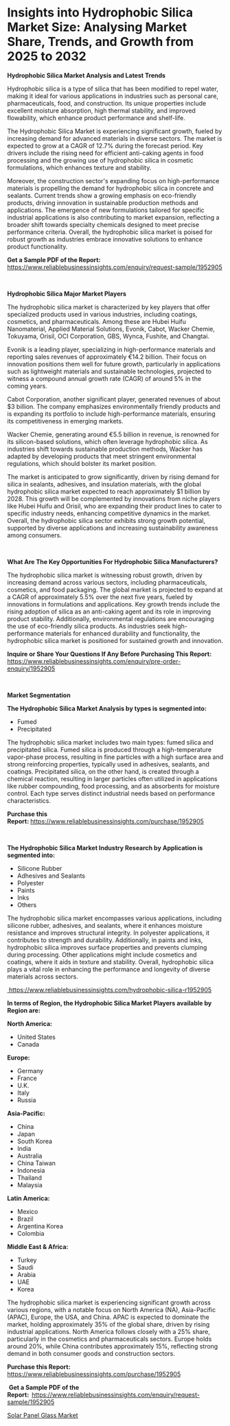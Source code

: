 <p><h1>Insights into Hydrophobic Silica Market Size: Analysing Market Share, Trends, and Growth from 2025 to 2032</h1></p><p><strong>Hydrophobic Silica Market Analysis and Latest Trends</strong></p>
<p><p>Hydrophobic silica is a type of silica that has been modified to repel water, making it ideal for various applications in industries such as personal care, pharmaceuticals, food, and construction. Its unique properties include excellent moisture absorption, high thermal stability, and improved flowability, which enhance product performance and shelf-life.</p><p>The Hydrophobic Silica Market is experiencing significant growth, fueled by increasing demand for advanced materials in diverse sectors. The market is expected to grow at a CAGR of 12.7% during the forecast period. Key drivers include the rising need for efficient anti-caking agents in food processing and the growing use of hydrophobic silica in cosmetic formulations, which enhances texture and stability.</p><p>Moreover, the construction sector's expanding focus on high-performance materials is propelling the demand for hydrophobic silica in concrete and sealants. Current trends show a growing emphasis on eco-friendly products, driving innovation in sustainable production methods and applications. The emergence of new formulations tailored for specific industrial applications is also contributing to market expansion, reflecting a broader shift towards specialty chemicals designed to meet precise performance criteria. Overall, the hydrophobic silica market is poised for robust growth as industries embrace innovative solutions to enhance product functionality.</p></p>
<p><strong>Get a Sample PDF of the Report:&nbsp;</strong> <a href="https://www.reliablebusinessinsights.com/enquiry/request-sample/1952905?utm_campaign=3035&utm_medium=2&utm_source=Github&utm_content=ia&utm_term=31032025&utm_id=hydrophobic-silica">https://www.reliablebusinessinsights.com/enquiry/request-sample/1952905</a></p>
<p>&nbsp;</p>
<p><strong>Hydrophobic Silica Major Market Players</strong></p>
<p><p>The hydrophobic silica market is characterized by key players that offer specialized products used in various industries, including coatings, cosmetics, and pharmaceuticals. Among these are Hubei Huifu Nanomaterial, Applied Material Solutions, Evonik, Cabot, Wacker Chemie, Tokuyama, Orisil, OCI Corporation, GBS, Wynca, Fushite, and Changtai.</p><p>Evonik is a leading player, specializing in high-performance materials and reporting sales revenues of approximately €14.2 billion. Their focus on innovation positions them well for future growth, particularly in applications such as lightweight materials and sustainable technologies, projected to witness a compound annual growth rate (CAGR) of around 5% in the coming years.</p><p>Cabot Corporation, another significant player, generated revenues of about $3 billion. The company emphasizes environmentally friendly products and is expanding its portfolio to include high-performance materials, ensuring its competitiveness in emerging markets.</p><p>Wacker Chemie, generating around €5.5 billion in revenue, is renowned for its silicon-based solutions, which often leverage hydrophobic silica. As industries shift towards sustainable production methods, Wacker has adapted by developing products that meet stringent environmental regulations, which should bolster its market position.</p><p>The market is anticipated to grow significantly, driven by rising demand for silica in sealants, adhesives, and insulation materials, with the global hydrophobic silica market expected to reach approximately $1 billion by 2028. This growth will be complemented by innovations from niche players like Hubei Huifu and Orisil, who are expanding their product lines to cater to specific industry needs, enhancing competitive dynamics in the market. Overall, the hydrophobic silica sector exhibits strong growth potential, supported by diverse applications and increasing sustainability awareness among consumers.</p></p>
<p>&nbsp;</p>
<p><strong>What Are The Key Opportunities For Hydrophobic Silica Manufacturers?</strong></p>
<p><p>The hydrophobic silica market is witnessing robust growth, driven by increasing demand across various sectors, including pharmaceuticals, cosmetics, and food packaging. The global market is projected to expand at a CAGR of approximately 5.5% over the next five years, fueled by innovations in formulations and applications. Key growth trends include the rising adoption of silica as an anti-caking agent and its role in improving product stability. Additionally, environmental regulations are encouraging the use of eco-friendly silica products. As industries seek high-performance materials for enhanced durability and functionality, the hydrophobic silica market is positioned for sustained growth and innovation.</p></p>
<p><strong>Inquire or Share Your Questions If Any Before Purchasing This Report:</strong> <a href="https://www.reliablebusinessinsights.com/enquiry/pre-order-enquiry/1952905?utm_campaign=3035&utm_medium=2&utm_source=Github&utm_content=ia&utm_term=31032025&utm_id=hydrophobic-silica">https://www.reliablebusinessinsights.com/enquiry/pre-order-enquiry/1952905</a></p>
<p>&nbsp;</p>
<p><strong>Market Segmentation</strong></p>
<p><strong>The Hydrophobic Silica Market Analysis by types is segmented into:</strong></p>
<p><ul><li>Fumed</li><li>Precipitated</li></ul></p>
<p><p>The hydrophobic silica market includes two main types: fumed silica and precipitated silica. Fumed silica is produced through a high-temperature vapor-phase process, resulting in fine particles with a high surface area and strong reinforcing properties, typically used in adhesives, sealants, and coatings. Precipitated silica, on the other hand, is created through a chemical reaction, resulting in larger particles often utilized in applications like rubber compounding, food processing, and as absorbents for moisture control. Each type serves distinct industrial needs based on performance characteristics.</p></p>
<p><strong>Purchase this Report:&nbsp;</strong><a href="https://www.reliablebusinessinsights.com/purchase/1952905?utm_campaign=3035&utm_medium=2&utm_source=Github&utm_content=ia&utm_term=31032025&utm_id=hydrophobic-silica">https://www.reliablebusinessinsights.com/purchase/1952905</a></p>
<p>&nbsp;</p>
<p><strong>The Hydrophobic Silica Market Industry Research by Application is segmented into:</strong></p>
<p><ul><li>Silicone Rubber</li><li>Adhesives and Sealants</li><li>Polyester</li><li>Paints</li><li>Inks</li><li>Others</li></ul></p>
<p><p>The hydrophobic silica market encompasses various applications, including silicone rubber, adhesives, and sealants, where it enhances moisture resistance and improves structural integrity. In polyester applications, it contributes to strength and durability. Additionally, in paints and inks, hydrophobic silica improves surface properties and prevents clumping during processing. Other applications might include cosmetics and coatings, where it aids in texture and stability. Overall, hydrophobic silica plays a vital role in enhancing the performance and longevity of diverse materials across sectors.</p></p>
<p><a href="https://www.reliablebusinessinsights.com/hydrophobic-silica-r1952905?utm_campaign=3035&utm_medium=2&utm_source=Github&utm_content=ia&utm_term=31032025&utm_id=hydrophobic-silica">&nbsp;https://www.reliablebusinessinsights.com/hydrophobic-silica-r1952905</a></p>
<p><strong>In terms of Region, the Hydrophobic Silica Market Players available by Region are:</strong></p>
<p>
    <p> <strong> North America: </strong>
        <ul>
            <li>United States</li>
            <li>Canada</li>
        </ul>
        </p> 
    <p> <strong> Europe: </strong>
        <ul>
            <li>Germany</li>
            <li>France</li>
            <li>U.K.</li>
            <li>Italy</li>
            <li>Russia</li>
        </ul>
        </p> 
    <p> <strong> Asia-Pacific: </strong>
        <ul>
            <li>China</li>
            <li>Japan</li>
            <li>South Korea</li>
            <li>India</li>
            <li>Australia</li>
            <li>China Taiwan</li>
            <li>Indonesia</li>
            <li>Thailand</li>
            <li>Malaysia</li>
        </ul>
        </p> 
    <p> <strong> Latin America: </strong>
        <ul>
            <li>Mexico</li>
            <li>Brazil</li>
            <li>Argentina Korea</li>
            <li>Colombia</li>
        </ul>
        </p> 
    <p> <strong> Middle East & Africa: </strong>
        <ul>
            <li>Turkey</li>
            <li>Saudi</li>
            <li>Arabia</li>
            <li>UAE</li>
            <li>Korea</li>
        </ul>
    </p>
    </p>
<p><p>The hydrophobic silica market is experiencing significant growth across various regions, with a notable focus on North America (NA), Asia-Pacific (APAC), Europe, the USA, and China. APAC is expected to dominate the market, holding approximately 35% of the global share, driven by rising industrial applications. North America follows closely with a 25% share, particularly in the cosmetics and pharmaceuticals sectors. Europe holds around 20%, while China contributes approximately 15%, reflecting strong demand in both consumer goods and construction sectors.</p></p>
<p><strong>Purchase this Report: </strong><a href="https://www.reliablebusinessinsights.com/purchase/1952905?utm_campaign=3035&utm_medium=2&utm_source=Github&utm_content=ia&utm_term=31032025&utm_id=hydrophobic-silica">https://www.reliablebusinessinsights.com/purchase/1952905</a></p>
<p>&nbsp;<strong>Get a Sample PDF of the Report:&nbsp;&nbsp;</strong><a href="https://www.reliablebusinessinsights.com/enquiry/request-sample/1952905?utm_campaign=3035&utm_medium=2&utm_source=Github&utm_content=ia&utm_term=31032025&utm_id=hydrophobic-silica">https://www.reliablebusinessinsights.com/enquiry/request-sample/1952905</a></p>
<p><strong></strong></p>
<p><p><a href="https://github.com/beroxiluwaya/Market-Research-Report-List-1/blob/main/solar-panel-glass-market.md?utm_campaign=3035&utm_medium=2&utm_source=Github&utm_content=ia&utm_term=31032025&utm_id=hydrophobic-silica">Solar Panel Glass Market</a></p></p>